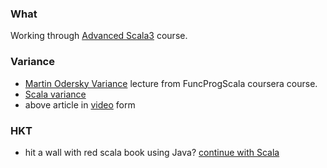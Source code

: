 ### What
Working through [Advanced Scala3](https://rockthejvm.com/courses/enrolled/1514231) course.


### Variance
  - [Martin Odersky Variance](https://www.youtube.com/watch?v=QDzPNv4UIkY) lecture from FuncProgScala coursera course.
  - [Scala variance](https://blog.rockthejvm.com/scala-variance-positions/)
  - above article in [video](https://www.youtube.com/watch?v=aUmj7jnXet4) form

### HKT
  - hit a wall with red scala book using Java? [continue with Scala](https://typelevel.org/blog/2016/08/21/hkts-moving-forward.html)